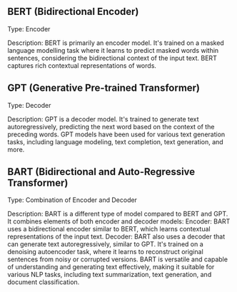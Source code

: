 ## BERT (Bidirectional Encoder)
Type: Encoder

Description: BERT is primarily an encoder model. It's trained on a masked language modelling task where it learns to predict masked words within sentences, considering the bidirectional context of the input text. BERT captures rich contextual representations of words.

## GPT (Generative Pre-trained Transformer)
Type: Decoder

Description: GPT is a decoder model. It's trained to generate text autoregressively, predicting the next word based on the context of the preceding words. GPT models have been used for various text generation tasks, including language modeling, text completion, text generation, and more.

## BART (Bidirectional and Auto-Regressive Transformer)

Type: Combination of Encoder and Decoder

Description: BART is a different type of model compared to BERT and GPT. It combines elements of both encoder and decoder models:
Encoder: BART uses a bidirectional encoder similar to BERT, which learns contextual representations of the input text.
Decoder: BART also uses a decoder that can generate text autoregressively, similar to GPT. It's trained on a denoising autoencoder task, where it learns to reconstruct original sentences from noisy or corrupted versions.
BART is versatile and capable of understanding and generating text effectively, making it suitable for various NLP tasks, including text summarization, text generation, and document classification.
